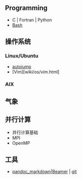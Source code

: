 <!---title:MetMan's Wiki  -首页-->
<!---keywords:Linux,气象,并行计算-->
<!---date:2014-03-29-->
## Programming
 * C | Fortran | Python
 * [Bash](wiki/programming/bash.html)
  
<!--[用markdown + pandoc + makefile + vimwiki + git(github)搭建wiki](wiki/tool/sitebuild/ohlinuxwiki.html)-->


## 操作系统
### Linux/Ubuntu
 * [autojump](wiki/os/autojump.html)
 * [Vim][wiki/os/vim.html] 
 

### AIX



## 气象 
  


## 并行计算
 * 并行计算基础
 * MPI
 * OpenMP

## 工具
 * [pandoc_markdown](wiki/tools/pandoc_markdown.html)|[Beamer](wiki/tools/beamer.html) | [git](wiki/tools/git.html)

<!-- vim:set tw=0:-->


